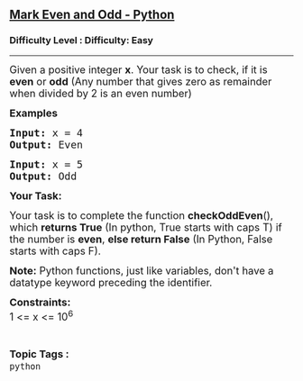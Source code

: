 <h2><a href="https://www.geeksforgeeks.org/problems/mark-even-and-odd/1?page=1&category=python&sprint=bookmark&sortBy=submissions">Mark Even and Odd - Python</a></h2><h3>Difficulty Level : Difficulty: Easy</h3><hr><div class="problems_problem_content__Xm_eO"><p><span style="font-size: 18px;">Given a positive integer <strong>x</strong>. Your&nbsp;task is to check, if it is <strong>even</strong> or <strong>odd</strong> (Any number that gives&nbsp;zero as remainder when divided by 2 is an even number)</span></p>
<p><span style="font-size: 18px;"><strong>Examples <br></strong></span></p>
<pre><span style="font-size: 18px;"><strong>Input: </strong>x = 4
<strong>Output: </strong>Even</span>
</pre>
<pre><span style="font-size: 18px;"><strong>Input: </strong>x = 5
<strong>Output: </strong>Odd</span>
</pre>
<p><strong><span style="font-size: 18px;">Your Task:</span></strong></p>
<p><span style="font-size: 18px;">Your task is to complete the function <strong>checkOddEven</strong>(), which <strong>returns True</strong> (In python, True starts with caps T) if the number is <strong>even</strong>, <strong>else return False</strong> (In Python, False starts with caps F).</span></p>
<p><span style="font-size: 18px;"><strong>Note:</strong> Python functions, just like variables, don't have a datatype keyword preceding the identifier.</span></p>
<p><span style="font-size: 18px;"><strong>Constraints:</strong><br>1 &lt;= x &lt;= 10<sup>6</sup></span></p></div><br><p><span style=font-size:18px><strong>Topic Tags : </strong><br><code>python</code>&nbsp;